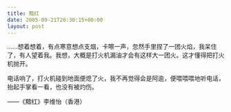 ```yaml
---
title: 黯红
date: 2005-09-21T20:30:15+00:00
layout: post
---
```

……想着想着，有点寒意想点支烟，卡嚓一声，忽然手里捏了一团火焰，我呆住了，有人望着我。我想，大概是打火机漏油才会有这样大一团火。这才懂得把打火机抛开。

电话响了，打火机碰到地面便熄了火，我不再觉得会是阿逾，便喂喂喂地听电话，抬起手掌看一看，也没有被灼伤。

——《黯红》李维怡（香港）

